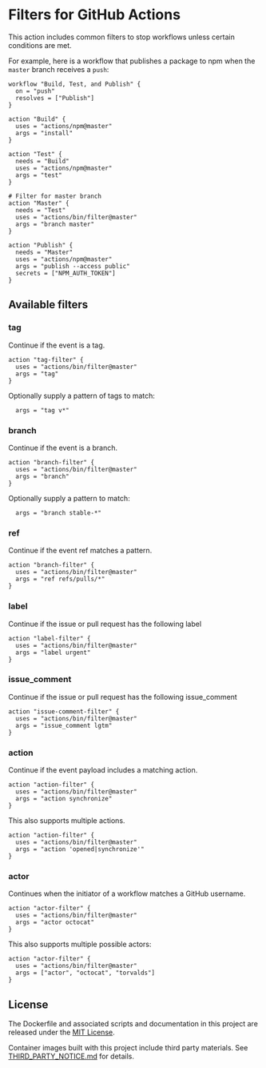 # Filters for GitHub Actions

This action includes common filters to stop workflows unless certain conditions are met.

For example, here is a workflow that publishes a package to npm when the `master` branch receives a `push`:

```workflow
workflow "Build, Test, and Publish" {
  on = "push"
  resolves = ["Publish"]
}

action "Build" {
  uses = "actions/npm@master"
  args = "install"
}

action "Test" {
  needs = "Build"
  uses = "actions/npm@master"
  args = "test"
}

# Filter for master branch
action "Master" {
  needs = "Test"
  uses = "actions/bin/filter@master"
  args = "branch master"
}

action "Publish" {
  needs = "Master"
  uses = "actions/npm@master"
  args = "publish --access public"
  secrets = ["NPM_AUTH_TOKEN"]
}
```

## Available filters

### tag

Continue if the event is a tag.

```workflow
action "tag-filter" {
  uses = "actions/bin/filter@master"
  args = "tag"
}
```

Optionally supply a pattern of tags to match:

```workflow
  args = "tag v*"
```

### branch

Continue if the event is a branch.

```workflow
action "branch-filter" {
  uses = "actions/bin/filter@master"
  args = "branch"
}
```

Optionally supply a pattern to match:

```workflow
  args = "branch stable-*"
```

### ref

Continue if the event ref matches a pattern.

```workflow
action "branch-filter" {
  uses = "actions/bin/filter@master"
  args = "ref refs/pulls/*"
}
```

### label

Continue if the issue or pull request has the following label

```workflow
action "label-filter" {
  uses = "actions/bin/filter@master"
  args = "label urgent"
}
```


### issue_comment

Continue if the issue or pull request has the following issue_comment

```workflow
action "issue-comment-filter" {
  uses = "actions/bin/filter@master"
  args = "issue_comment lgtm"
}
```


### action

Continue if the event payload includes a matching action.

```workflow
action "action-filter" {
  uses = "actions/bin/filter@master"
  args = "action synchronize"
}
```

This also supports multiple actions.

```workflow
action "action-filter" {
  uses = "actions/bin/filter@master"
  args = "action 'opened|synchronize'"
}
```

### actor

Continues when the initiator of a workflow matches a GitHub username.

```workflow
action "actor-filter" {
  uses = "actions/bin/filter@master"
  args = "actor octocat"
}
```

This also supports multiple possible actors:

```workflow
action "actor-filter" {
  uses = "actions/bin/filter@master"
  args = ["actor", "octocat", "torvalds"]
}
```

## License

The Dockerfile and associated scripts and documentation in this project are released under the [MIT License](LICENSE).

Container images built with this project include third party materials. See [THIRD_PARTY_NOTICE.md](THIRD_PARTY_NOTICE.md) for details.
